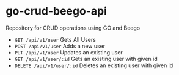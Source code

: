 # go-crud-beego-api
Repository for CRUD operations using GO and Beego

* `GET /api/v1/user` Gets All Users
* `POST /api/v1/user` Adds a new user
* `PUT /api/v1/user` Updates an existing user
* `GET /api/v1/user/:id` Gets an existing user with given id
* `DELETE /api/v1/user/:id` Deletes an existing user with given id